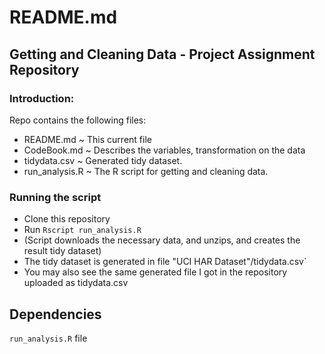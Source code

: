 # README.md
## Getting and Cleaning Data - Project Assignment Repository
### Introduction:
  Repo contains the following files:
  - README.md   ~ This current file
  - CodeBook.md ~ Describes the variables, transformation on the data
  - tidydata.csv ~ Generated tidy dataset.
  - run_analysis.R  ~ The R script for getting and cleaning data.

### Running the script

- Clone this repository
- Run `Rscript run_analysis.R`
- (Script downloads the necessary data, and unzips, and  creates the result tidy dataset)
- The tidy dataset is generated in file "UCI HAR Dataset"/tidydata.csv`
- You may also see the same generated file I got in the repository uploaded as tidydata.csv

## Dependencies

```run_analysis.R``` file

